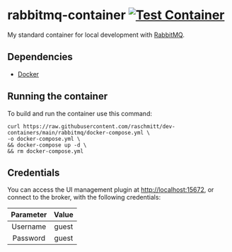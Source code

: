 # rabbitmq-container [![Test Container](https://github.com/raschmitt/dev-containers/actions/workflows/rabbitmq-test.yml/badge.svg)](https://github.com/raschmitt/dev-containers/actions/workflows/rabbitmq-test.yml)

My standard container for local development with [RabbitMQ](https://www.rabbitmq.com/).

## Dependencies 

- [Docker](https://docs.docker.com/get-docker/)

## Running the container

To build and run the container use this command:

```
curl https://raw.githubusercontent.com/raschmitt/dev-containers/main/rabbitmq/docker-compose.yml \
-o docker-compose.yml \
&& docker-compose up -d \
&& rm docker-compose.yml
```

## Credentials

You can access the UI management plugin at [http://localhost:15672](http://localhost:15672), or connect to the broker, with the following credentials:

| Parameter | Value |
| :---: | :---: |
| Username | guest |
| Password | guest |
